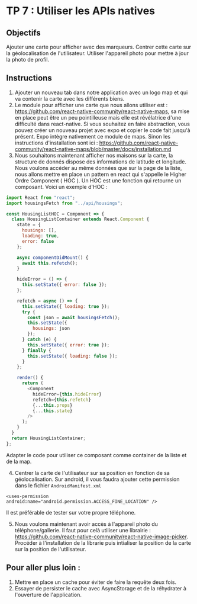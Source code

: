 # TP 7 : Utiliser les APIs natives

## Objectifs

Ajouter une carte pour afficher avec des marqueurs.
Centrer cette carte sur la géolocalisation de l'utilisateur.
Utiliser l'appareil photo pour mettre à jour la photo de profil.

## Instructions

1. Ajouter un nouveau tab dans notre application avec un logo map et qui va contenir la carte avec les différents biens.
2. Le module pour afficher une carte que nous allons utiliser est : https://github.com/react-native-community/react-native-maps, sa mise en place peut être un peu pointilleuse mais elle est révélatrice d'une difficulté dans react-native. Si vous souhaitez en faire abstraction, vous pouvez créer un nouveau projet avec expo et copier le code fait jusqu'à présent. Expo intègre nativement ce module de maps. Sinon les instructions d'installation sont ici : https://github.com/react-native-community/react-native-maps/blob/master/docs/installation.md
3. Nous souhaitons maintenant afficher nos maisons sur la carte, la structure de donnés dispose des informations de latitude et longitude. Nous voulons accéder au même données que sur la page de la liste, nous allons mettre en place un pattern en react qui s'appelle le Higher Ordre Component ( HOC ). Un HOC est une fonction qui retourne un composant. Voici un exemple d'HOC :

```js
import React from "react";
import housingsFetch from "../api/housings";

const HousingListHOC = Component => {
  class HousingListContainer extends React.Component {
    state = {
      housings: [],
      loading: true,
      error: false
    };

    async componentDidMount() {
      await this.refetch();
    }

    hideError = () => {
      this.setState({ error: false });
    };

    refetch = async () => {
      this.setState({ loading: true });
      try {
        const json = await housingsFetch();
        this.setState({
          housings: json
        });
      } catch (e) {
        this.setState({ error: true });
      } finally {
        this.setState({ loading: false });
      }
    };

    render() {
      return (
        <Component
          hideError={this.hideError}
          refetch={this.refetch}
          {...this.props}
          {...this.state}
        />
      );
    }
  }
  return HousingListContainer;
};
```

Adapter le code pour utiliser ce composant comme container de la liste et de la map.

4. Centrer la carte de l'utilisateur sur sa position en fonction de sa géolocalisation. Sur android, il vous faudra ajouter cette permission dans le fichier `AndroidManifest.xml`

```
<uses-permission android:name="android.permission.ACCESS_FINE_LOCATION" />
```

Il est préférable de tester sur votre propre téléphone.

5. Nous voulons maintenant avoir accès à l'appareil photo du téléphone/gallerie. Il faut pour celà utiliser une librairie : https://github.com/react-native-community/react-native-image-picker. Procéder à l'installation de la librarie puis intialiser la position de la carte sur la position de l'utilisateur.

## Pour aller plus loin :

1. Mettre en place un cache pour éviter de faire la requête deux fois.
2. Essayer de persister le cache avec AsyncStorage et de la réhydrater à l'ouverture de l'application.
